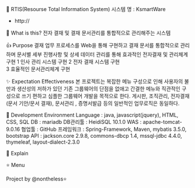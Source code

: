 🌈 RTIS(Resourse Total Information System)
시스템 명 : KsmartWare




- http:// 



🎩 What is this?
전자 결재 및 결재 문서관리를 통합적으로 관리해주는 시스템



👍 Purpose
결재 업무 프로세스를 Web을 통해 구현하고 결재 문서를 통합적으로 관리하며
문서별 세부 진행사항 및 상세 데이터 관리를 통해 효과적인 전자결재 및 관리체계 구현
1	인사 관리 시스템 구현
2	전자 결재 시스템 구현	
3	효율적인 문서관리체계 구현


✨ Expectation Effectiveness
본 프로젝트는 복잡한 메뉴 구성으로 인해 사용자의 불만과 생산성의 저하가 있던 기존 그룹웨어의 단점을 없애고
간결한 메뉴와 직관적인 구성으로 쓰기 편하고 심플한 그룹웨어 개발을 목적으로 한다.
게시판, 조직관리, 전자결재(문서 기안/문서 결재), 문서관리 , 증명서발급 등의 일반적인 업무로직은 동일하다.


🔧 Development Environment
Language : java, javascript(jquery), HTML, CSS, SQL
DB : mariadb
DB관리툴 : HeidiSQL 10.1.0
WAS : apache-tomcat-9.0.16
협업툴 : GitHub
프레임워크 : Spring-Framework, Maven, mybatis 3.5.0, bootstrap
API : jackson.core 2.9.8, commons-dbcp 1.4, mssql-jdbc 4.4.0, thymeleaf, layout-dialect-2.3.0


📝 Explain



⭐️ Menu



Project by @nontheless⭐

